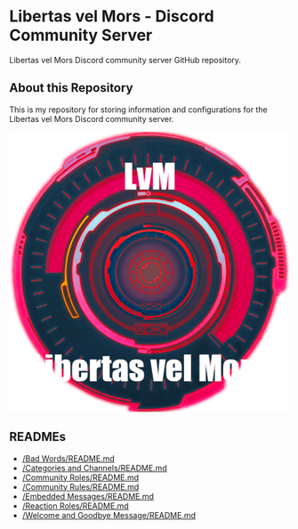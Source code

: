 # Libertas vel Mors - Discord Community Server
Libertas vel Mors Discord community server GitHub repository.

## About this Repository
This is my repository for storing information and configurations for the Libertas vel Mors Discord community server.

![alttext](/Images/libertas_vel_mors_server_icon.png)

## READMEs
* [/Bad Words/README.md](/Bad%20Words/README.md)
* [/Categories and Channels/README.md](/Categories%20and%20Channels/README.md)
* [/Community Roles/README.md](/Community%20Roles/README.md)
* [/Community Rules/README.md](/Community%20Rules/README.md)
* [/Embedded Messages/README.md](/Embedded%20Messages/README.md)
* [/Reaction Roles/README.md](/Reaction%20Roles/README.md)
* [/Welcome and Goodbye Message/README.md](/Welcome%20and%20Goodbye%20Message/README.md)